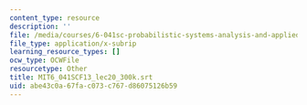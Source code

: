 ```yaml
---
content_type: resource
description: ''
file: /media/courses/6-041sc-probabilistic-systems-analysis-and-applied-probability-fall-2013/abe43c0a67fac073c767d86075126b59_MIT6_041SCF13_lec20_300k.srt
file_type: application/x-subrip
learning_resource_types: []
ocw_type: OCWFile
resourcetype: Other
title: MIT6_041SCF13_lec20_300k.srt
uid: abe43c0a-67fa-c073-c767-d86075126b59
---
```

